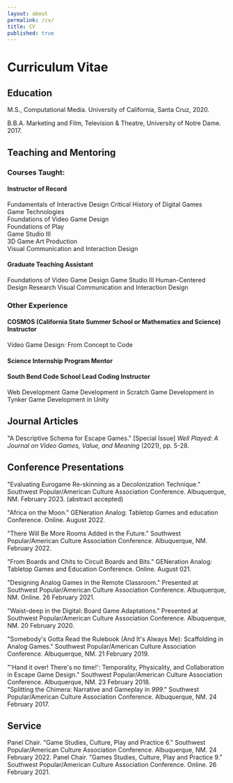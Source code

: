 ```yaml
---
layout: about
permalink: /cv/
title: CV
published: true
---
```


# Curriculum Vitae

## Education

M.S., Computational Media. University of California, Santa Cruz, 2020.

B.B.A. Marketing and Film, Television & Theatre, University of Notre Dame. 2017.

## Teaching and Mentoring

### Courses Taught:

#### Instructor of Record
Fundamentals of Interactive Design
Critical History of Digital Games                                                                      
Game Technologies                                                                              
Foundations of Video Game Design                                                             
Foundations of Play                                  
Game Studio III                                    
3D Game Art Production                              
Visual Communication and Interaction Design                         

#### Graduate Teaching Assistant
Foundations of Video Game Design
Game Studio III
Human-Centered Design Research
Visual Communication and Interaction Design

### Other Experience

#### COSMOS (California State Summer School or Mathematics and Science) Instructor                          
Video Game Design: From Concept to Code                                                 

#### Science Internship Program Mentor

#### South Bend Code School Lead Coding Instructor 
Web Development
Game Development in Scratch
Game Development in Tynker
Game Development in Unity                               

## Journal Articles

"A Descriptive Schema for Escape Games." \[Special Issue\] *Well Played:
A Journal on Video Games, Value, and Meaning* (2021), pp. 5-28.

## Conference Presentations

"Evaluating Eurogame Re-skinning as a Decolonization Technique." Southwest Popular/American Culture Association Conference. Albuquerque, NM. February 2023. (abstract accepted)

"Africa on the Moon." GENeration Analog: Tabletop Games and education Conference. Online. August 2022.

"There Will Be More Rooms Added in the Future." Southwest Popular/American Culture Association Conference. Albuquerque, NM. February 2022.                                                           

"From Boards and Chits to Circuit Boards and Bits." GENeration Analog: Tabletop Games and Education Conference. Online. August 021.                                           

"Designing Analog Games in the Remote Classroom." Presented at Southwest Popular/American Culture Association Conference. Albuquerque, NM. Online. 26 February 2021.        

"Waist-deep in the Digital: Board Game Adaptations." Presented at Southwest Popular/American Culture Association Conference. Albuquerque, NM. 20 February 2020.          

"Somebody's Gotta Read the Rulebook (And It's Always Me): Scaffolding in Analog Games." Southwest Popular/American Culture Association Conference. Albuquerque, NM. 21 February 2019.                            

"'Hand it over! There's no time!': Temporality, Physicality, and Collaboration in Escape Game Design." Southwest Popular/American Culture Association Conference. Albuquerque, NM. 23 February 2018.                               
"Splitting the Chimera: Narrative and Gameplay in *999*." Southwest Popular/American Culture Association Conference. Albuquerque, NM. 24 February 2017.

## Service
Panel Chair. "Game Studies, Culture, Play and Practice 6." Southwest Popular/American Culture Association Conference. Albuquerque, NM. 24 February 2022.
Panel Chair. "Games Studies, Culture, Play and Practice 9." Southwest Popular/American Culture Association Conference. Online. 26 February 2021.                     
